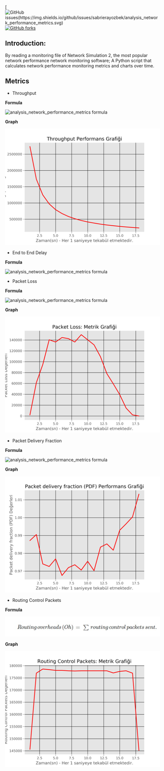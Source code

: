 
[![GitHub issues(https://img.shields.io/github/issues/sabrierayozbek/analysis_network_performance_metrics.svg)](https://github.com/analysis_network_performance_metrics/issues)
[![GitHub forks](https://img.shields.io/github/forks/sabrierayozbek/analysis_network_performance_metrics.svg)](https://github.com/analysis_network_performance_metrics/network)


## Introduction:

By reading a monitoring file of Network Simulation 2, the most popular network performance network monitoring software; A Python script that calculates network performance monitoring metrics and charts over time.

## Metrics 

- Throughput

**Formula**

![analysis_network_performance_metrics formula](https://github.com/sabrierayozbek/analysis_network_performance_metrics/blob/master/Throughput/formula.png)

**Graph**

![analysis_network_performance_metrics graph](https://github.com/sabrierayozbek/analysis_network_performance_metrics/blob/master/Throughput/grafik.png)

- End to End Delay

**Formula**

![analysis_network_performance_metrics formula](https://github.com/sabrierayozbek/analysis_network_performance_metrics/blob/master/EDD/formula.png)

- Packet Loss

**Formula**

![analysis_network_performance_metrics formula](https://github.com/sabrierayozbek/analysis_network_performance_metrics/blob/master/PL/formula.png)

**Graph**

![analysis_network_performance_metrics graph](https://github.com/sabrierayozbek/analysis_network_performance_metrics/blob/master/PL/grafik.png)

- Packet Delivery Fraction

**Formula**

![analysis_network_performance_metrics formula](https://github.com/sabrierayozbek/analysis_network_performance_metrics/blob/master/PDF/formula.png)

**Graph**

![analysis_network_performance_metrics graph](https://github.com/sabrierayozbek/analysis_network_performance_metrics/blob/master/PDF/grafik.png)

- Routing Control Packets

**Formula**

![analysis_network_performance_metrics formula](https://github.com/sabrierayozbek/analysis_network_performance_metrics/blob/master/RCP/formula.png)

**Graph**

![analysis_network_performance_metrics graph](https://github.com/sabrierayozbek/analysis_network_performance_metrics/blob/master/RCP/grafik.png)
